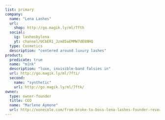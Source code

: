 ```yaml
---
list: primary
company:
  name: "Lena Lashes"
  url:
    shop: http://go.magik.ly/ml/7fth
  social:
    ig: lashesbylena
    yt: channel/UCbER1_Jzm85aEMMW7dE8NHQ
  type: Cosmetics
  description: "centered around luxury lashes"
product:
  predicate: true
  name: "mink"
  description: "luxe, invisible-band falsies in"
  url: http://go.magik.ly/ml/7fti/
  second:
    name: "synthetic"
    url: http://go.magik.ly/ml/7ftk/
owner:
  type: owner-founder
  title: CEO
  name: "Marlene Aymone"
  url: http://xonecole.com/from-broke-to-boss-lena-lashes-founder-reveals-how-she-went-from-26-to-creating-an-eyelash-empire
---
```

